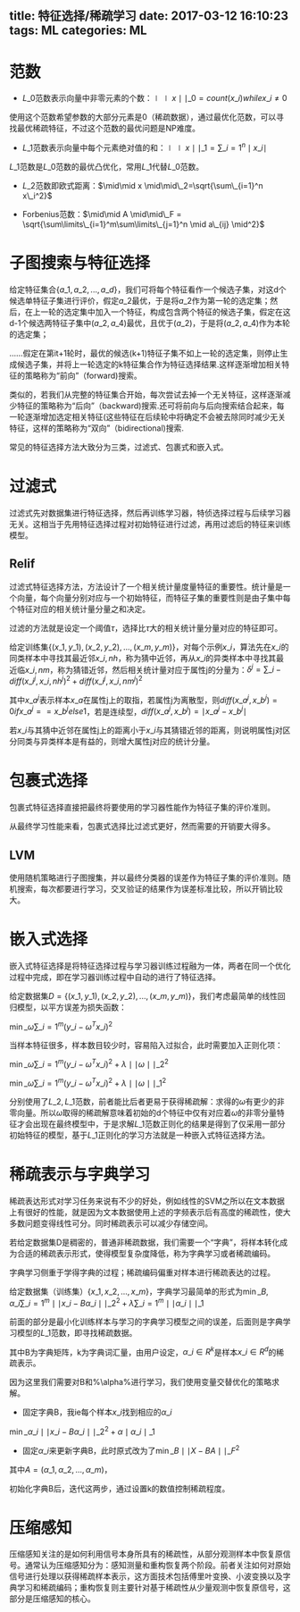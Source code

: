 title: 特征选择/稀疏学习
date: 2017-03-12 16:10:23
tags: ML
categories: ML
---

# 范数 #

- $L\_0$范数表示向量中非零元素的个数：$\mid\mid x \mid\mid\_0 = count(x\_i) while x\_i \neq 0$

使用这个范数希望参数的大部分元素是0（稀疏数据），通过最优化范数，可以寻找最优稀疏特征，不过这个范数的最优问题是NP难度。

- $L\_1$范数表示向量中每个元素绝对值的和：$\mid\mid x \mid\mid\_1=\sum\_{i=1}^n \mid x\_i \mid$

<!--more-->

$L\_1$范数是$L\_0$范数的最优凸优化，常用$L\_1$代替$L\_0$范数。

- $L\_2$范数即欧式距离：$\mid\mid x \mid\mid\_2=\sqrt{\sum\_{i=1}^n x\_i^2}$

- Forbenius范数：$\mid\mid A \mid\mid\_F = \sqrt{\sum\limits\_{i=1}^m\sum\limits\_{j=1}^n \mid a\_{ij} \mid^2}$

# 子图搜索与特征选择 #

给定特征集合$\{a\_1,a\_2,...,a\_d \}$，我们可将每个特征看作一个候选子集，对这d个候选单特征子集进行评价，假定$a\_2$最优，于是将$a\_2$作为第一轮的选定集；然后，在上一轮的选定集中加入一个特征，构成包含两个特征的候选子集，假定在这d-1个候选两特征子集中$(a\_2,a\_4)$最优，且优于$(a\_2)$，于是将$(a\_2,a\_4)$作为本轮的选定集；

……假定在第it+1轮时，最优的候选(k+1)特征子集不如上一轮的选定集，则停止生成候选子集，并将上一轮选定的k特征集合作为特征选择结果.这样逐渐增加相关特征的策略称为“前向”（forward)搜索。

类似的，若我们从完整的特征集合开始，每次尝试去掉一个无关特征，这样逐渐减少特征的策略称为“后向”（backward)搜索.还可将前向与后向搜索结合起来，每一轮逐渐增加选定相关特征(这些特征在后续轮中将确定不会被去除同时减少无关特征，这样的策略称为“双向”（bidirectional)搜索.


常见的特征选择方法大致分为三类，过滤式、包裹式和嵌入式。

# 过滤式 #

过滤式先对数据集进行特征选择，然后再训练学习器，特侦选择过程与后续学习器无关。这相当于先用特征选择过程对初始特征进行过滤，再用过滤后的特征来训练模型。

## Relif ##

过滤式特征选择方法，方法设计了一个相关统计量度量特征的重要性。统计量是一个向量，每个向量分别对应与一个初始特征，而特征子集的重要性则是由子集中每个特征对应的相关统计量分量之和决定。

过滤的方法就是设定一个阈值$\tau$，选择比$\tau$大的相关统计量分量对应的特征即可。

给定训练集$\{(x\_1,y\_1),(x\_2,y\_2),...,(x\_m,y\_m)\}$，对每个示例$x\_i$，算法先在$x\_i$的同类样本中寻找其最近邻$x\_{i,nh}$，称为猜中近邻，再从$x\_i$的异类样本中寻找其最近临$x\_{i,nm}$，称为猜错近邻，然后相关统计量对应于属性j的分量为：$\delta^j=\sum\limits\_i -diff(x\_i^j,x\_{i,nh}^j)^2+diff(x\_i^j,x\_{i,nm}^j)^2$

其中$x\_a^j$表示样本$x\_a$在属性j上的取指，若属性j为离散型，则$diff(x\_a^j,x\_b^j)=0 if x\_a^j==x\_b^j else 1$，若是连续型，$diff(x\_a^j,x\_b^j)=\mid x\_a^j-x\_b^j \mid$

若$x\_i$与其猜中近邻在属性j上的距离小于$x\_i$与其猜错近邻的距离，则说明属性j对区分同类与异类样本是有益的，则增大属性j对应的统计分量。

# 包裹式选择 #

包裹式特征选择直接把最终将要使用的学习器性能作为特征子集的评价准则。

从最终学习性能来看，包裹式选择比过滤式更好，然而需要的开销要大得多。

## LVM ##

使用随机策略进行子图搜集，并以最终分类器的误差作为特征子集的评价准则。随机搜索，每次都要进行学习，交叉验证的结果作为误差标准比较，所以开销比较大。

# 嵌入式选择 #

嵌入式特征选择是将特征选择过程与学习器训练过程融为一体，两者在同一个优化过程中完成，即在学习器训练过程中自动的进行了特征选择。

给定数据集$D=\{(x\_1,y\_1),(x\_2,y\_2),...,(x\_m,y\_m)\}$，我们考虑最简单的线性回归模型，以平方误差为损失函数：

$\min\limits\_{\omega} \sum\limits\_{i=1}^m (y\_i-\omega^Tx\_i)^2$

当样本特征很多，样本数目较少时，容易陷入过拟合，此时需要加入正则化项：

$\min\limits\_{\omega} \sum\limits\_{i=1}^m (y\_i-\omega^Tx\_i)^2+\lambda\mid\mid \omega \mid\mid\_2^2$

$\min\limits\_{\omega} \sum\limits\_{i=1}^m (y\_i-\omega^Tx\_i)^2+\lambda\mid\mid \omega \mid\mid\_1^2$

分别使用了$L\_2,L\_1$范数，前者能比后者更易于获得稀疏解：求得的$\omega$有更少的非零向量。所以$\omega$取得的稀疏解意味着初始的d个特征中仅有对应着$\omega$的非零分量特征才会出现在最终模型中，于是求解$L\_1$范数正则化的结果是得到了仅采用一部分初始特征的模型，基于$L\_1$正则化的学习方法就是一种嵌入式特征选择方法。

# 稀疏表示与字典学习 #

稀疏表达形式对学习任务来说有不少的好处，例如线性的SVM之所以在文本数据上有很好的性能，就是因为文本数据使用上述的字频表示后有高度的稀疏性，使大多数问题变得线性可分。同时稀疏表示可以减少存储空间。

若给定数据集D是稠密的，普通非稀疏数据，我们需要一个“字典”，将样本转化成为合适的稀疏表示形式，使得模型复杂度降低，称为字典学习或者稀疏编码。

字典学习侧重于学得字典的过程；稀疏编码偏重对样本进行稀疏表达的过程。

给定数据集（训练集）$\{x\_1,x\_2,...,x\_m\}$，字典学习最简单的形式为$\min\limits\_{B,\alpha\_i}\sum\limits\_{i=1}^m \mid\mid x\_i-B\alpha\_i \mid\mid\_2^2 +\lambda\sum\limits\_{i=1}^m \mid\mid \alpha\_i \mid\mid\_1$

前面的部分是最小化训练样本与学习的字典学习模型之间的误差，后面则是字典学习模型的$L\_1$范数，即寻找稀疏数据。

其中B为字典矩阵，k为字典词汇量，由用户设定，$\alpha\_i \in R^k$是样本$x\_i \in R^d$的稀疏表示。

因为这里我们需要对B和%\alpha%进行学习，我们使用变量交替优化的策略求解。

- 固定字典B，我ie每个样本$x\_i$找到相应的$\alpha\_i$

$\min\limits\_{\alpha\_i} \mid\mid x\_i-B\alpha\_i \mid\mid\_2^2 + \alpha\mid \alpha\_i \mid\_1$

- 固定$\alpha\_i$来更新字典B，此时原式改为了$\min\limits\_{B}\mid\mid X-BA \mid\mid\_F^2$

其中$A=(\alpha\_1,\alpha\_2,...,\alpha\_m)$，

初始化字典B后，迭代这两步，通过设置k的数值控制稀疏程度。

# 压缩感知 #

压缩感知关注的是如何利用信号本身所具有的稀疏性，从部分观测样本中恢复原信号。通常认为压缩感知分为：感知测量和重构恢复两个阶段。前者关注如何对原始信号进行处理以获得稀疏样本表示，这方面技术包括傅里叶变换、小波变换以及字典学习和稀疏编码；重构恢复则主要针对基于稀疏性从少量观测中恢复原信号，这部分是压缩感知的核心。
